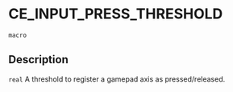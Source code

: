 # CE_INPUT_PRESS_THRESHOLD
`macro`
## Description
`real` A threshold to register a gamepad axis as pressed/released.